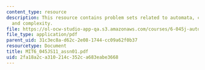 ```yaml
---
content_type: resource
description: This resource contains problem sets related to automata, computability,
  and complexity.
file: https://ol-ocw-studio-app-qa.s3.amazonaws.com/courses/6-045j-automata-computability-and-complexity-spring-2011/2fa18a2ca310214c352ca683eabe3668_MIT6_045JS11_assn01.pdf
file_type: application/pdf
parent_uid: 31c3ec8a-d62c-2e08-1744-cc09a62f0b37
resourcetype: Document
title: MIT6_045JS11_assn01.pdf
uid: 2fa18a2c-a310-214c-352c-a683eabe3668
---
```


